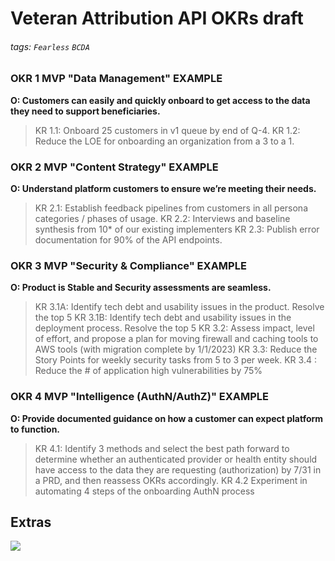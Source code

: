 # Veteran Attribution API OKRs draft

###### tags: `Fearless` `BCDA`

### OKR 1 MVP "Data Management" EXAMPLE

**O:  Customers can easily and quickly onboard to get access to the data they need to support beneficiaries.**
>KR 1.1: Onboard 25  customers in v1 queue by end of Q-4.
>KR 1.2: Reduce the LOE for onboarding an organization from a 3 to a 1.

### OKR 2 MVP "Content Strategy" EXAMPLE

**O: Understand platform customers to ensure we’re meeting their needs.**
>KR 2.1: Establish feedback pipelines from customers in all persona categories / phases of usage.
>KR 2.2: Interviews and baseline synthesis from 10* of our existing implementers
>KR 2.3: Publish error documentation for 90% of the API endpoints.

### OKR 3 MVP "Security & Compliance" EXAMPLE

**O: Product is Stable and Security assessments are seamless.**
>KR 3.1A: Identify tech debt and usability issues in the product. Resolve the top 5
>KR 3.1B: Identify tech debt and usability issues in the deployment process. Resolve the top 5 
>KR 3.2: Assess impact, level of effort, and propose a plan for moving firewall and caching tools to AWS tools (with migration complete by 1/1/2023)
>KR 3.3: Reduce the Story Points for weekly security tasks from 5 to 3 per week.
>KR 3.4 : Reduce the # of application high vulnerabilities by 75%


### OKR 4 MVP "Intelligence (AuthN/AuthZ)" EXAMPLE 
**O: Provide documented guidance on how a customer can expect platform to function.**
>KR 4.1: Identify 3 methods and select the best path forward to determine whether an authenticated provider or health entity should have access to the data they are requesting (authorization) by 7/31 in a PRD, and then reassess OKRs accordingly.
>KR 4.2 Experiment in automating 4 steps of the onboarding AuthN process



## Extras 
![](https://hackmd.io/_uploads/By8canzC5.png)
